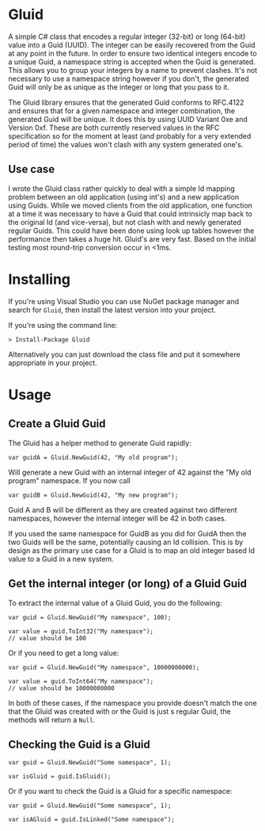 Gluid
=====

A simple C# class that encodes a regular integer (32-bit) or long (64-bit) value into a Guid (UUID).
The integer can be easily recovered from the Guid at any point in the future.
In order to ensure two identical integers encode to a unique Guid, a namespace string is accepted when the Guid is generated. This allows you to group your integers by a name to prevent clashes.
It's not necessary to use a namespace string however if you don't, the generated Guid will only be as unique as the integer or long that you pass to it.

The Gluid library ensures that the generated Guid conforms to RFC.4122 and ensures that for a given namespace and integer combination, the generated Guid will be unique.
It does this by using UUID Variant 0xe and Version 0xf.
These are both currently reserved values in the RFC specification so for the moment at least (and probably for a very extended period of time) the values won't clash with any system generated one's.

## Use case
I wrote the Gluid class rather quickly to deal with a simple Id mapping problem between an old application (using int's) and a new application using Guids.
While we moved clients from the old application, one function at a time it was necessary to have a Guid that could intrinsicly map back to the original Id (and vice-versa), but not clash with and newly generated regular Guids.
This could have been done using look up tables however the performance then takes a huge hit.
Gluid's are very fast. Based on the initial testing most round-trip conversion occur in <1ms.

# Installing
If you're using Visual Studio you can use NuGet package manager and search for `Gluid`, then install the latest version into your project.

If you're using the command line:
```
> Install-Package Gluid
```

Alternatively you can just download the class file and put it somewhere appropriate in your project.

# Usage

## Create a Gluid Guid
The Gluid has a helper method to generate Guid rapidly:

```
var guidA = Gluid.NewGuid(42, "My old program");
```

Will generate a new Guid with an internal integer of 42 against the "My old program" namespace.
If you now call

```
var guidB = Gluid.NewGuid(42, "My new program");
```

Guid A and B will be different as they are created against two different namespaces, however the internal integer will be 42 in both cases.

If you used the same namespace for GuidB as you did for GuidA then the two Guids will be the same, potentially causing an Id collision.
This is by design as the primary use case for a Gluid is to map an old integer based Id value to a Guid in a new system.

## Get the internal integer (or long) of a Gluid Guid
To extract the internal value of a Gluid Guid, you do the following:

```
var guid = Gluid.NewGuid("My namespace", 100);

var value = guid.ToInt32("My namespace");
// value should be 100
```

Or if you need to get a long value:

```
var guid = Gluid.NewGuid("My namespace", 10000000000);

var value = guid.ToInt64("My namespace");
// value should be 10000000000
```

In both of these cases, if the namespace you provide doesn't match the one that the Gluid was created with or the Guid is just s regular Guid, the methods will return a `Null`.

## Checking the Guid is a Gluid

```
var guid = Gluid.NewGuid("Some namespace", 1);

var isGluid = guid.IsGluid();
```

Or if you want to check the Guid is a Gluid for a specific namespace:

```
var guid = Gluid.NewGuid("Some namespace", 1);

var isAGluid = guid.IsLinked("Some namespace");
```
